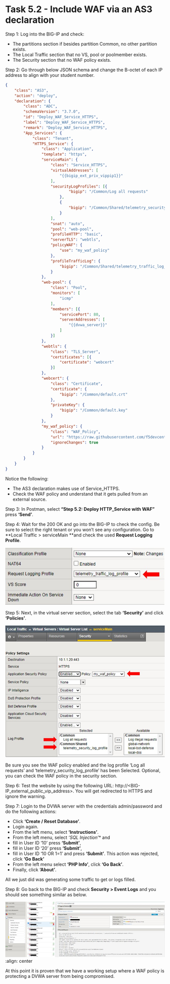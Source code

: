 # Task 5.2 - Include WAF via an AS3 declaration

Step 1: Log into the BIG-IP and check:
 - The partitions section if besides partition Common, no other partition exists.
 - The Local Traffic section that no VS, pool or poolmember exists.
 - The Security section that no WAF policy exists.

Step 2: Go through below JSON schema and change the B-octet of each IP address to align with your student number.

```json
{
    "class": "AS3",
    "action": "deploy",
    "declaration": {
        "class": "ADC",
        "schemaVersion": "3.7.0",
        "id": "Deploy_WAF_Service_HTTPS",
        "label": "Deploy_WAF_Service_HTTPS",
        "remark": "Deploy_WAF_Service_HTTPS",
        "App_Services": {
            "class": "Tenant",
            "HTTPS_Service": {
                "class": "Application",
                "template": "https",
                "serviceMain": {
                    "class": "Service_HTTPS",
                    "virtualAddresses": [
                        "{{bigip_ext_priv_vippip1}}"
                    ],
                    "securityLogProfiles": [{
                            "bigip": "/Common/Log all requests"
                        },
                        {
                            "bigip": "/Common/Shared/telemetry_security_log_profile"
                        }
                    ],
                    "snat": "auto",
                    "pool": "web-pool",
                    "profileHTTP": "basic",
                    "serverTLS": "webtls",
                    "policyWAF": {
                        "use": "my_waf_policy"
                    },
                    "profileTrafficLog": {
                        "bigip": "/Common/Shared/telemetry_traffic_log_profile"
                    }
                },
                "web-pool": {
                    "class": "Pool",
                    "monitors": [
                        "icmp"
                    ],
                    "members": [{
                        "servicePort": 80,
                        "serverAddresses": [
                            "{{dvwa_server}}"
                        ]
                    }]
                },
                "webtls": {
                    "class": "TLS_Server",
                    "certificates": [{
                        "certificate": "webcert"
                    }]
                },
                "webcert": {
                    "class": "Certificate",
                    "certificate": {
                        "bigip": "/Common/default.crt"
                    },
                    "privateKey": {
                        "bigip": "/Common/default.key"
                    }
                },
                "my_waf_policy": {
                    "class": "WAF_Policy",
                    "url": "https://raw.githubusercontent.com/f5devcentral/f5-asm-policy-templates/master/owasp_ready_template/owasp-no-auto-tune-v1.1.xml",
                    "ignoreChanges": true
                }
            }
        }
    }
}
```

Notice the following:
 - The AS3 declaration makes use of Service_HTTPS.
 - Check the WAF policy and understand that it gets pulled from an external source.

Step 3: In Postman, select **“Step 5.2: Deploy HTTP_Service with WAF”** press **‘Send’**.

Step 4: Wait for the 200 OK and go into the BIG-IP to check the config.
Be sure to select the right tenant or you won’t see any configuration.
Go to **Local Traffic > serviceMain **and check the used **Request Logging Profile**.

![](../png/module5/task5_2_p1.png)


Step 5: Next, in the virtual server section, select the tab **‘Security’** and click **‘Policies’**.

![](../png/module5/task5_2_p2.png)

Be sure you see the WAF policy enabled and the log profile ‘Log all requests’ and ‘telemetry_security_log_profile’ has been Selected. Optional, you can check the WAF policy in the security section.

Step 6: Test the website by using the following URL: http://<BIG-IP_external_public_vip_address>. You will get redirected to HTTPS and ignore the warning.

Step 7: Login to the DVWA server with the credentials admin/password and do the following actions:

 - Click **‘Create / Reset Database’**.
 - Login again.
 - From the left menu, select **‘Instructions’**.
 - From the left menu, select *‘SQL Injection’** and 
 - fill in User ID ‘10’ press **‘Submit’**,
 - fill in User ID ‘20’ press **‘Submit’**,
 - fill in User ID ‘10 OR 1=1’ and press **‘Submit’**. This action was rejected, click **‘Go Back’**
 - From the left menu select **‘PHP Info’**, click **‘Go Back’**.
 - Finally, click **‘About’**.

All we just did was generating some traffic to get or logs filled.

Step 8: Go back to the BIG-IP and check **Security > Event Logs** and you should see something similar as below.

![](../png/module5/task5_2_p3.png)
    :align: center 

At this point it is proven that we have a working setup where a WAF policy is protecting a DVWA server from being compromised. 
